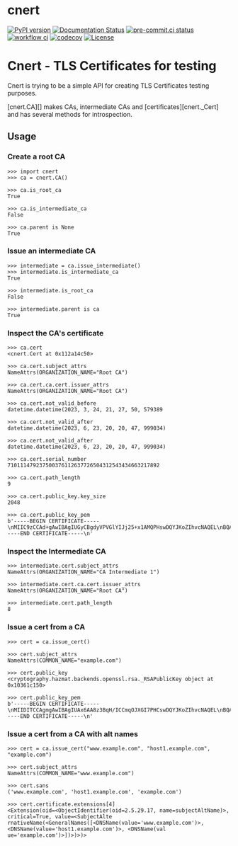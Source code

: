 # cnert

[![PyPI version](https://badge.fury.io/py/cnert.svg)](https://badge.fury.io/py/cnert)
[![Documentation Status](https://readthedocs.org/projects/cnert/badge/?version=latest)](https://cnert.readthedocs.io/en/latest/?badge=latest)
[![pre-commit.ci status](https://results.pre-commit.ci/badge/github/maartenq/cnert/main.svg)](https://results.pre-commit.ci/latest/github/maartenq/cnert/main)
[![workflow ci](https://github.com/maartenq/cnert/actions/workflows/main.yml/badge.svg)](https://github.com/maartenq/cnert/actions/workflows/main.yml)
[![codecov](https://codecov.io/gh/maartenq/cnert/branch/main/graph/badge.svg?token=XXXXXXXXXX)](https://codecov.io/gh/maartenq/cnert)
[![License](https://img.shields.io/badge/license-MIT%2FApache--2.0-blue.svg)](LICENSE)

# Cnert - TLS Certificates for testing

Cnert is trying to be a simple API for creating TLS Certificates testing
purposes.

[cnert.CA][] makes CAs, intermediate CAs and [certificates][cnert._Cert] and
has several methods for introspection.


## Usage

### Create a root CA

    >>> import cnert
    >>> ca = cnert.CA()

    >>> ca.is_root_ca
    True

    >>> ca.is_intermediate_ca
    False

    >>> ca.parent is None
    True

### Issue an intermediate CA

    >>> intermediate = ca.issue_intermediate()
    >>> intermediate.is_intermediate_ca
    True

    >>> intermediate.is_root_ca
    False

    >>> intermediate.parent is ca
    True


###  Inspect the CA's certificate

    >>> ca.cert
    <cnert.Cert at 0x112a14c50>

    >>> ca.cert.subject_attrs
    NameAttrs(ORGANIZATION_NAME="Root CA")

    >>> ca.cert.ca.cert.issuer_attrs
    NameAttrs(ORGANIZATION_NAME="Root CA")

    >>> ca.cert.not_valid_before
    datetime.datetime(2023, 3, 24, 21, 27, 50, 579389

    >>> ca.cert.not_valid_after
    datetime.datetime(2023, 6, 23, 20, 20, 47, 999034)

    >>> ca.cert.not_valid_after
    datetime.datetime(2023, 6, 23, 20, 20, 47, 999034)

    >>> ca.cert.serial_number
    710111479237500376112637726504312543434663217892

    >>> ca.cert.path_length
    9

    >>> ca.cert.public_key.key_size
    2048

    >>> ca.cert.public_key_pem
    b'-----BEGIN CERTIFICATE-----\nMIIC9zCCAd+gAwIBAgIUGyCBgdyVPVGlYIJj25+x1AMQPHswDQYJKoZIhvcNAQEL\nBQAwEjEQMA4GA1UECgwHUm9vdCBDQTAeFw0yMzA1MDgwODQyNThaFw0yMzA4MDcw\nODQyNThaMBIxEDAOBgNVBAoMB1Jvb3QgQ0EwggEiMA0GCSqGSIb3DQEBAQUAA4IB\nDwAwggEKAoIBAQDK13Q6dZdK17SPmplwTq4Phh7TatM4HQqONEq6+xE2VnJ9eeCh\nQYM5w5dnxIUeV10j3ODPJz5L+6IirV/e6voCWkS6Vgzh/lAVTbUVGANR26NpMnjm\n/qU0NUYuSQo5QFJuwFEx9CZ1xGTac9gspBo1jO7E9m01pRAXlr1HqTZT7mY4LNWb\nDyjKmMa/tfK0+itiKce48hZDxqy3YLnWYyIAZ+rTrf9RW5hpLb6g/KeAf3w5q55Q\nL2dCsC6flZ6NFVRm7okpawwN2tf5c451fMm3B+GtVJJMP+6lmk6MC3h++pcwOimg\nUwB8tYEPoZHuMjd1hacZcbfGFzCGAbme+BZbAgMBAAGjRTBDMB0GA1UdDgQWBBSA\nIsRH6giY94MEfhzafTd5WC2HMzASBgNVHRMBAf8ECDAGAQH/AgEJMA4GA1UdDwEB\n/wQEAwIBpjANBgkqhkiG9w0BAQsFAAOCAQEACLdxWMlmr3drMvA7GaQArzlbe/ny\nx8mThDhZP6gx+yTJ6LXk8CFc7S23JXFZVquwcV5yFa0DavaodBI3RNWknx/Yu5Lm\nM7cOByu2IuJhcEu4o+ZntLZLb7heFMXMIf01lVkYpyYyvS/NvVdu9km8f6ZvxV9r\nDyTDDMjeh+hg5l2Wwc4P6UGoMlmOruUiunsb8hiDLhD+brYBHKHqJY9pCrzJQd0v\nWEkAOsBwaTv/POO0F4VDZSfA5CqjYOkppupw9nXXfJkk9PvKuDI1G2XO7pcW1PWh\nDdGK6Wz0AXMWWbbX8LToDrFA9q7YOxGNOVPhbHZ++bDJvLNmjrtruy3UTQ==\n-----END CERTIFICATE-----\n'



###  Inspect the Intermediate CA

    >>> intermediate.cert.subject_attrs
    NameAttrs(ORGANIZATION_NAME="CA Intermediate 1")

    >>> intermediate.cert.ca.cert.issuer_attrs
    NameAttrs(ORGANIZATION_NAME="Root CA")

    >>> intermediate.cert.path_length
    8


###  Issue a cert from a CA
    >>> cert = ca.issue_cert()

    >>> cert.subject_attrs
    NameAttrs(COMMON_NAME="example.com")

    >>> cert.public_key
    <cryptography.hazmat.backends.openssl.rsa._RSAPublicKey object at 0x10361c150>

    >>> cert.public_key_pem
    b'-----BEGIN CERTIFICATE-----\nMIIDITCCAgmgAwIBAgIUAx6AA8z3BqH/ICCmqOJXGI7PHCswDQYJKoZIhvcNAQEL\nBQAwEjEQMA4GA1UECgwHUm9vdCBDQTAeFw0yMzA1MDgwODU5NTlaFw0yMzA4MDcw\nODU5NTlaMBYxFDASBgNVBAMMC2V4YW1wbGUuY29tMIIBIjANBgkqhkiG9w0BAQEF\nAAOCAQ8AMIIBCgKCAQEAnWAlLvbR0hE8seqI8uBj8ESicJ/nF8I3KF9CFlTexQ73\nKdyqTRCoPZ6uuK0quX+qX5KeeNlWSnJRxSDc0WmLwYxWFVg6hmBDPLK1Ijntc1Uj\n4HENkolgPUBxgf9VBSmojqd1XL0o8PwGFIoyZ6Z/YTc3MqML4QZaB0m+TYlVgoJP\nQgFT9d9nQadvyswIx7nOMkT0Rd3sGl8nWaNgDaBLB6mkylGrtaiyo2M2LWKvNz69\nDWbjlccj65B04cBLwRcA2Zmx80leajX1zNWt0+dhJFo6rnLtmvIgqdLhCrNTmDMK\nrlyVsOrwJfXNreIPDEgYztZlrUdTnynmF4bW6W5KcwIDAQABo2swaTAdBgNVHQ4E\nFgQURd1r0d7XJBtT651AbuR2hg7TQBIwDAYDVR0TAQH/BAIwADAOBgNVHQ8BAf8E\nBAMCBaAwKgYDVR0lAQH/BCAwHgYIKwYBBQUHAwIGCCsGAQUFBwMBBggrBgEFBQcD\nAzANBgkqhkiG9w0BAQsFAAOCAQEANcFmZZkt4Z6jc069IOonGfcpUdnZieSEVyBE\nCQC+QWaHYqcD0ryYV8n1/UzNVcSkptQ5YrbgXNikV6+cuklFq4OjHlUDGOxchrkc\nSFGYAf+j7wAAx+OZWH5IwvMSTWGhfi7FWNFrzbO3JUE1q3OOnsIUmcDpd/8zucyE\njPf6F0MVujwMJq8VAH8UtUpVm1SApEBz9vgx0n7Z0l5fgRw7PMwwDkaoyplSC0VA\n7F7AUX3K0oJ7Gyw+9onfS090GMo6mlTfhtXNpPArleUUOTrp+TKVhwtz8GRRzxEW\nBE1OaNZaipKILZPbgDa5u67pRdU/OhuMFDsBh1GlPopcax+rCQ==\n-----END CERTIFICATE-----\n'



###  Issue a cert from a CA with alt names

    >>> cert = ca.issue_cert("www.example.com", "host1.example.com", "example.com")

    >>> cert.subject_attrs
    NameAttrs(COMMON_NAME="www.example.com")

    >>> cert.sans
    ('www.example.com', 'host1.example.com', 'example.com')

    >>> cert.certificate.extensions[4]
    <Extension(oid=<ObjectIdentifier(oid=2.5.29.17, name=subjectAltName)>, critical=True, value=<SubjectAlte rnativeName(<GeneralNames([<DNSName(value='www.example.com')>, <DNSName(value='host1.example.com')>, <DNSName(val ue='example.com')>])>)>)>
